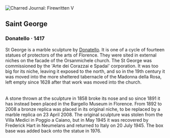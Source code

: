 <div class="artwork-of-the-day">
  <div class="container">
    <div class="img-wrapper">
      <img
        src="https://uploads2.wikiart.org/00246/images/donatello/saint-george.jpg!Large.jpg"
        alt="Charred Journal: Firewritten V" />
    </div>
    <div class="artwork-detail">
      <div class="artwork-origin"> 
        <h2 class="artwork-name">Saint George</h2>
        <h3 class="artist">
          Donatello
                    ·  1417
        </h3>
      </div>
      <p class="description">
        <span class="artwork-description-text ng-binding" ng-bind-html="viewModel.ArtworkOfTheDay.Description | unsafe">St George is a marble sculpture by <a target="_blank" href="/en/donatello">Donatello</a>. It is one of a cycle of fourteen statues of protectors of the arts of Florence. They were sited in external niches on the facade of the Orsanmichele church. The St George was commissioned by the 'Arte dei Corazzai e Spadai' corporation. It was too big for its niche, leaving it exposed to the north, and so in the 19th century it was moved into the more sheltered tabernacle of the Madonna della Rosa, left empty since 1628 after that work was moved into the church. <br>
<br>
<br>A stone thrown at the sculpture in 1858 broke its nose and so since 1891 it has instead been placed in the Bargello Museum in Florence. From 1892 to 2008 a bronze replica was placed in its original niche, to be replaced by a marble replica on 23 April 2008. The original sculpture was stolen from the Villa Medici in Poggio a Caiano, but in May 1945 it was recovered by Frederick Hart in Neumelans and returned to Italy on 20 July 1945. The box base was added back onto the statue in 1976.<br></span>
                        <div class="text-shadow-container" ng-show="showShadow" style=""></div>
      </p>
    </div>
  </div>

</div>
